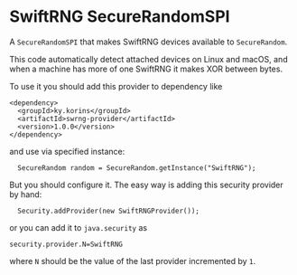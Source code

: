 # SwiftRNG SecureRandomSPI

A `SecureRandomSPI` that makes SwiftRNG devices available to `SecureRandom`.

This code automatically detect attached devices on Linux and macOS,
and when a machine has more of one SwiftRNG it makes XOR between bytes.

To use it you should add this provider to dependency like
```
<dependency>
  <groupId>ky.korins</groupId>
  <artifactId>swrng-provider</artifactId>
  <version>1.0.0</version>
</dependency>
```
and use via specified instance:
```
  SecureRandom random = SecureRandom.getInstance("SwiftRNG");
```

But you should configure it. The easy way is adding this security provider by hand:
```
  Security.addProvider(new SwiftRNGProvider());
```
or you can add it to `java.security` as
```
security.provider.N=SwiftRNG
```
where `N` should be the value of the last provider incremented by `1`.
